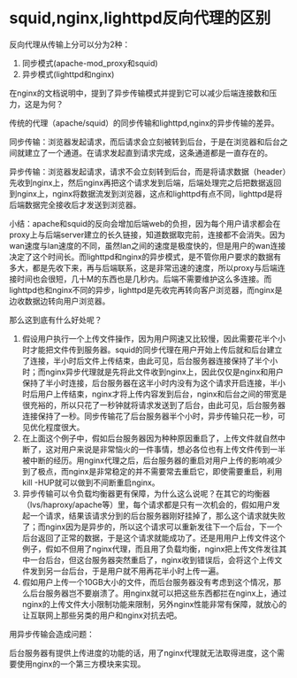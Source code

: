 # squid,nginx,lighttpd反向代理的区别

反向代理从传输上分可以分为2种：

1. 同步模式(apache-mod_proxy和squid)
2. 异步模式(lighttpd和nginx)

在nginx的文档说明中，提到了异步传输模式并提到它可以减少后端连接数和压力，这是为何？

传统的代理（apache/squid）的同步传输和lighttpd,nginx的异步传输的差异。

同步传输：浏览器发起请求，而后请求会立刻被转到后台，于是在浏览器和后台之间就建立了一个通道。在请求发起直到请求完成，这条通道都是一直存在的。

异步传输：浏览器发起请求，请求不会立刻转到后台，而是将请求数据（header）先收到nginx上，然后nginx再把这个请求发到后端，后端处理完之后把数据返回到nginx上，nginx将数据流发到浏览器，这点和lighttpd有点不同，lighttpd是将后端数据完全接收后才发送到浏览器。

小结：apache和squid的反向会增加后端web的负担，因为每个用户请求都会在proxy上与后端server建立的长久链接，知道数据取完前，连接都不会消失。因为wan速度与lan速度的不同，虽然lan之间的速度是极度快的，但是用户的wan连接决定了这个时间长。而lighttpd和nginx的异步模式，是不管你用户要求的数据有多大，都是先收下来，再与后端联系，这是非常迅速的速度，所以proxy与后端连接时间也会很短，几十M的东西也是几秒内。后端不需要维护这么多连接。而lighttpd也和nginx不同的异步，lighttpd是先收完再转向客户浏览器，而nginx是边收数据边转向用户浏览器。

那么这到底有什么好处呢？

1. 假设用户执行一个上传文件操作，因为用户网速又比较慢，因此需要花半个小时才能把文件传到服务器。squid的同步代理在用户开始上传后就和后台建立了连接，半小时后文件上传结束，由此可见，后台服务器连接保持了半个小时；而nginx异步代理就是先将此文件收到nginx上，因此仅仅是nginx和用户保持了半小时连接，后台服务器在这半小时内没有为这个请求开启连接，半小时后用户上传结束，nginx才将上传内容发到后台，nginx和后台之间的带宽是很充裕的，所以只花了一秒钟就将请求发送到了后台，由此可见，后台服务器连接保持了一秒。同步传输花了后台服务器半个小时，异步传输只花一秒，可见优化程度很大。
2. 在上面这个例子中，假如后台服务器因为种种原因重启了，上传文件就自然中断了，这对用户来说是非常恼火的一件事情，想必各位也有上传文件传到一半被中断的经历。用nginx代理之后，后台服务器的重启对用户上传的影响减少到了极点，而nginx是非常稳定的并不需要常去重启它，即使需要重启，利用kill -HUP就可以做到不间断重启nginx。
3. 异步传输可以令负载均衡器更有保障，为什么这么说呢？在其它的均衡器（lvs/haproxy/apache等）里，每个请求都是只有一次机会的，假如用户发起一个请求，结果该请求分到的后台服务器刚好挂掉了，那么这个请求就失败了；而nginx因为是异步的，所以这个请求可以重新发往下一个后台，下一个后台返回了正常的数据，于是这个请求就能成功了。还是用用户上传文件这个例子，假如不但用了nginx代理，而且用了负载均衡，nginx把上传文件发往其中一台后台，但这台服务器突然重启了，nginx收到错误后，会将这个上传文件发到另一台后台，于是用户就不用再花半小时上传一遍。
4. 假如用户上传一个10GB大小的文件，而后台服务器没有考虑到这个情况，那么后台服务器岂不要崩溃了。用nginx就可以把这些东西都拦在nginx上，通过nginx的上传文件大小限制功能来限制，另外nginx性能非常有保障，就放心的让互联网上那些另类的用户和nginx对抗去吧。

用异步传输会造成问题：

后台服务器有提供上传进度的功能的话，用了nginx代理就无法取得进度，这个需要使用nginx的一个第三方模块来实现。